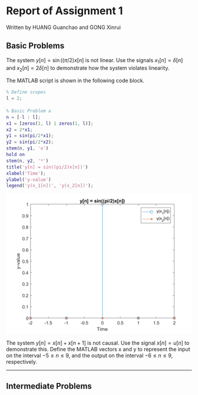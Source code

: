 # Report of Assignment 1

Written by HUANG Guanchao and GONG Xinrui

## Basic Problems

The system $y[n] = \sin((\pi/2)x[n]$ is not linear. Use the signals $x_1[n] = \delta[n]$ and $x_2[n] = 2\delta[n]$ to demonstrate how the system violates linearity.

The MATLAB script is shown in the following code block.

```matlab
% Define scopes
l = 2;

% Basic Problem a
n = [-l : l];
x1 = [zeros(1, l) 1 zeros(1, l)];
x2 = 2*x1;
y1 = sin(pi/2*x1);
y2 = sin(pi/2*x2);
stem(n, y1, 'o')
hold on
stem(n, y2, '*')
title('y[n] = sin((pi/2)x[n])')
xlabel('Time');
ylabel('y-value')
legend('y(x_1[n])', 'y(x_2[n])');
```

![Figure a](https://raw.githubusercontent.com/SamuelHuang2019/SigSys-lab/master/Figures/A1_a.png)

The system $y[n] = x[n] + x[n + 1]$ is not causal. Use the signal $x[n] = u[n]$ to demonstrate this. Define the MATLAB vectors x and y to represent the input on the interval $-5 \le n \le 9$, and the output on the interval $-6 \le n \le 9$, respectively.

---

## Intermediate Problems
